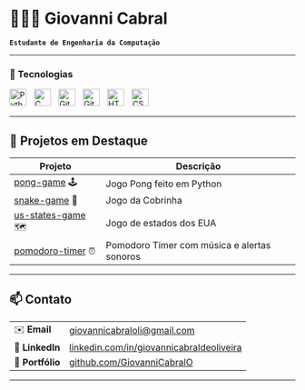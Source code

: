 # 👨🏻‍💻 Giovanni Cabral  

**`Estudante de Engenharia da Computação`**

---

### 🤖 Tecnologias

<img align="left" alt="Python" title="Python" width="30px" style="padding-right: 10px;" src="https://cdn.jsdelivr.net/gh/devicons/devicon@latest/icons/python/python-original.svg"/>
<img align="left" alt="C" title="C" width="30px" style="padding-right: 10px;" src="https://cdn.jsdelivr.net/gh/devicons/devicon@latest/icons/c/c-original.svg"/>
<img align="left" alt="Git" title="Git" width="30px" style="padding-right: 10px;" src="https://cdn.jsdelivr.net/gh/devicons/devicon@latest/icons/git/git-original.svg"/>
<img align="left" alt="GitHub" title="GitHub" width="30px" style="padding-right: 10px;" src="https://cdn.jsdelivr.net/gh/devicons/devicon@latest/icons/github/github-original.svg"/>
<img align="left" alt="HTML" title="HTML" width="30px" style="padding-right: 10px;" src="https://cdn.jsdelivr.net/gh/devicons/devicon@latest/icons/html5/html5-original.svg"/>
<img align="left" alt="CSS" title="CSS" width="30px" style="padding-right: 10px;" src="https://cdn.jsdelivr.net/gh/devicons/devicon@latest/icons/css3/css3-original.svg"/>

<br/>
<br/>

---

## 🚀 Projetos em Destaque  

| Projeto | Descrição |
|---------|-----------|
| [pong-game](https://github.com/GiovanniCabralO/pong-game) 🕹️ | Jogo Pong feito em Python |
| [snake-game](https://github.com/GiovanniCabralO/snake-game) 🐍 | Jogo da Cobrinha |
| [us-states-game](https://github.com/GiovanniCabralO/us-states-game) 🗺️ | Jogo de estados dos EUA |
| [pomodoro-timer](https://github.com/GiovanniCabralO/pomodoro-timer) ⏰ | Pomodoro Timer com música e alertas sonoros |

---

## 📫 Contato  

| | |
|---|---|
| ✉️ **Email** | [giovannicabraloli@gmail.com](mailto:giovannicabraloli@gmail.com) |
| 🔗 **LinkedIn** | [linkedin.com/in/giovannicabraldeoliveira](https://www.linkedin.com/in/giovannicabraldeoliveira/) |
| 📂 **Portfólio** | [github.com/GiovanniCabralO](https://github.com/GiovanniCabralO) |

---

